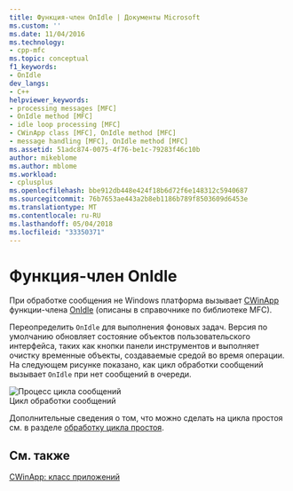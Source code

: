 ```yaml
---
title: Функция-член OnIdle | Документы Microsoft
ms.custom: ''
ms.date: 11/04/2016
ms.technology:
- cpp-mfc
ms.topic: conceptual
f1_keywords:
- OnIdle
dev_langs:
- C++
helpviewer_keywords:
- processing messages [MFC]
- OnIdle method [MFC]
- idle loop processing [MFC]
- CWinApp class [MFC], OnIdle method [MFC]
- message handling [MFC], OnIdle method [MFC]
ms.assetid: 51adc874-0075-4f76-be1c-79283f46c10b
author: mikeblome
ms.author: mblome
ms.workload:
- cplusplus
ms.openlocfilehash: bbe912db448e424f18b6d72f6e148312c5940687
ms.sourcegitcommit: 76b7653ae443a2b8eb1186b789f8503609d6453e
ms.translationtype: MT
ms.contentlocale: ru-RU
ms.lasthandoff: 05/04/2018
ms.locfileid: "33350371"
---
```

# <a name="onidle-member-function"></a>Функция-член OnIdle
При обработке сообщения не Windows платформа вызывает [CWinApp](../mfc/reference/cwinapp-class.md) функции-члена [OnIdle](../mfc/reference/cwinapp-class.md#onidle) (описаны в справочнике по библиотеке MFC).  
  
 Переопределить `OnIdle` для выполнения фоновых задач. Версия по умолчанию обновляет состояние объектов пользовательского интерфейса, таких как кнопки панели инструментов и выполняет очистку временные объекты, создаваемые средой во время операции. На следующем рисунке показано, как цикл обработки сообщений вызывает `OnIdle` при нет сообщений в очереди.  
  
 ![Процесс цикла сообщений](../mfc/media/vc387c1.gif "vc387c1")  
Цикл обработки сообщений  
  
 Дополнительные сведения о том, что можно сделать на цикла простоя см. в разделе [обработку цикла простоя](../mfc/idle-loop-processing.md).  
  
## <a name="see-also"></a>См. также  
 [CWinApp: класс приложений](../mfc/cwinapp-the-application-class.md)
